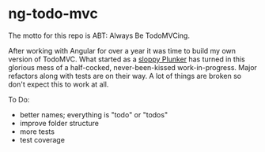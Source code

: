 # ng-todo-mvc
The motto for this repo is ABT: Always Be TodoMVCing.

After working with Angular for over a year it was time to build my own version of 
TodoMVC. What started as a [sloppy Plunker](http://plnkr.co/edit/NV2e5a0DkAAldaLIFTjS?p=preview) 
has turned in this glorious mess of a half-cocked, never-been-kissed work-in-progress. 
Major refactors along with tests are on their way. A lot of things are broken so
don't expect this to work at all.

To Do:

* better names; everything is "todo" or "todos"
* improve folder structure
* more tests
* test coverage
